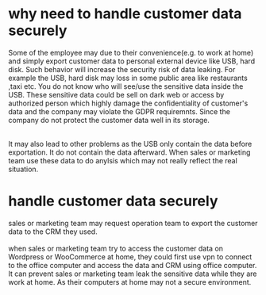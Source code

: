 # why need to handle customer data securely
Some of the employee may due to their convenience(e.g. to work at home) and simply export customer data to personal external device like USB, hard disk. Such behavior will increase the security risk of data leaking. For example the USB, hard disk may loss in some public area like restaurants ,taxi etc. You do not know who will see/use the sensitive data inside the USB. These sensitive data could be sell on dark web or access by authorized person which highly damage the confidentiality of customer's data and the company may violate the GDPR requiremnts. Since the company do not protect the customer data well in its storage.<br /><br />

It may also lead to other problems as the USB only contain the data before exportation. It do not contain the data afterward. When sales or marketing team use these data to do anylsis which may not really reflect the real situation. 

#  handle customer data securely
sales or marketing team may request operation team to export the customer data to the CRM they used.<br /><br />
when sales or marketing team try to access the customer data on Wordpress or WooCommerce at home, they could first use vpn to connect to the office computer and access the data and CRM using office computer. It can prevent sales or marketing team leak the sensitive data while they are work at home. As their computers at home may not a secure environment.
